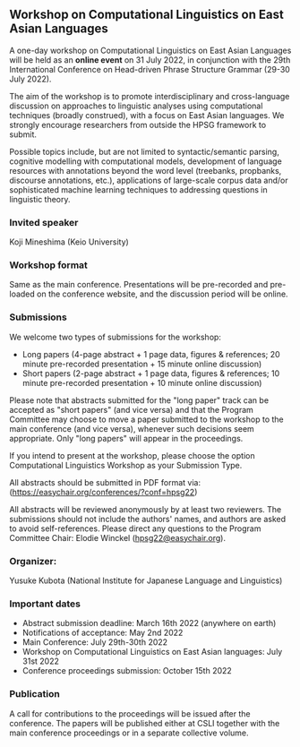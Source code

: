## Workshop on Computational Linguistics on East Asian Languages

A one-day workshop on Computational Linguistics on East Asian
Languages will be held as an **online event** on 31 July 2022, in
conjunction with the 29th International Conference on Head-driven
Phrase Structure Grammar (29-30 July 2022).

The aim of the workshop is to promote interdisciplinary and
cross-language discussion on approaches to linguistic analyses using
computational techniques (broadly construed), with a focus on East
Asian languages. We strongly encourage researchers from outside the
HPSG framework to submit.

Possible topics include, but are not limited to syntactic/semantic
parsing, cognitive modelling with computational models, development of
language resources with annotations beyond the word level (treebanks,
propbanks, discourse annotations, etc.), applications of large-scale
corpus data and/or sophisticated machine learning techniques to
addressing questions in linguistic theory.


### Invited speaker

Koji Mineshima (Keio University)


### Workshop format 

Same as the main conference. Presentations will be pre-recorded and
pre-loaded on the conference website, and the discussion period will
be online.


### Submissions

We welcome two types of submissions for the workshop: 

- Long papers (4-page abstract + 1 page data, figures & references; 20
  minute pre-recorded presentation + 15 minute online discussion)
- Short papers (2-page abstract + 1 page data, figures & references;
  10 minute pre-recorded presentation + 10 minute online discussion)

Please note that abstracts submitted for the "long paper" track can be
accepted as "short papers" (and vice versa) and that the Program
Committee may choose to move a paper submitted to the workshop to the
main conference (and vice versa), whenever such decisions seem
appropriate. Only "long papers" will appear in the proceedings.

If you intend to present at the workshop, please choose the option
Computational Linguistics Workshop as your Submission Type.

All abstracts should be submitted in PDF format via: 
(https://easychair.org/conferences/?conf=hpsg22)

All abstracts will be reviewed anonymously by at least two reviewers.
The submissions should not include the authors' names, and authors are
asked to avoid self-references. Please direct any questions to the
Program Committee Chair: Elodie Winckel (hpsg22@easychair.org).


### Organizer:

Yusuke Kubota (National Institute for Japanese Language and Linguistics)


### Important dates

- Abstract submission deadline: March 16th 2022 (anywhere on earth) 
- Notifications of acceptance: May 2nd 2022
- Main Conference: July 29th-30th 2022
- Workshop on  Computational Linguistics on East Asian languages: July 31st 2022
- Conference proceedings submission: October 15th 2022


### Publication

A call for contributions to the proceedings will be issued after the
conference. The papers will be published either at CSLI together with the
main conference proceedings or in a separate collective volume.
